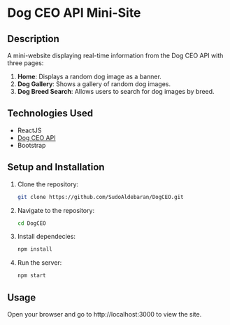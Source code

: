# Dog CEO API Mini-Site

## Description
A mini-website displaying real-time information from the Dog CEO API with three pages:
1. **Home**: Displays a random dog image as a banner.
2. **Dog Gallery**: Shows a gallery of random dog images.
3. **Dog Breed Search**: Allows users to search for dog images by breed.

## Technologies Used
- ReactJS
- [Dog CEO API](https://dog.ceo/dog-api/)
- Bootstrap

## Setup and Installation
1. Clone the repository:
   ```bash
   git clone https://github.com/SudoAldebaran/DogCEO.git

2. Navigate to the repository:
   ```bash
   cd DogCEO

3. Install dependecies:
   ```bash
   npm install

4. Run the server:
   ```bash
   npm start

## Usage

Open your browser and go to http://localhost:3000 to view the site.
